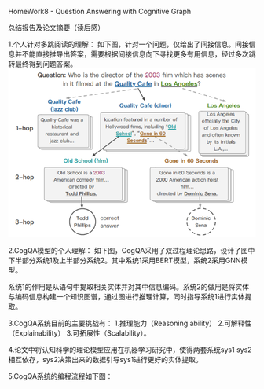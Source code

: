 HomeWork8 - Question Answering with Cognitive Graph

总结报告及论文摘要（读后感）

1.个人针对多跳阅读的理解：
如下图，针对一个问题，仅给出了间接信息。间接信息并不能直接推导出答案，需要根据间接信息向下寻找更多有用信息，经过多次跳转最终得到问题答案。
![多跳阅读](https://github.com/Kether-Jechidah/HW8/blob/master/%E5%BC%95%E7%94%A8%E5%85%AC%E5%BC%8F%E5%8F%8A%E7%90%86%E8%AE%BA/%E5%A4%9A%E8%B7%B3%E9%98%85%E8%AF%BB.png)

2.CogQA模型的个人理解：
如下图，CogQA采用了双过程理论思路，设计了图中下半部分系统1及上半部分系统2。其中系统1采用BERT模型，系统2采用GNN模型。

系统1的作用是从语句中提取相关实体并对其中信息编码。系统2的做用是将实体与编码信息构建一个知识图谱，通过图进行推理计算，同时指导系统1进行实体提取。

3.CogQA系统目前的主要挑战有：
1.推理能力（Reasoning ability）
2.可解释性（Explainability）
3.可拓展性（Scalability）。 

4.论文中将认知科学的理论模型应用在机器学习研究中，使得两套系统sys1 sys2相互依存，sys2决策出来的数据引导sys1进行更好的实体提取。

5.CogQA系统的编程流程如下图：
